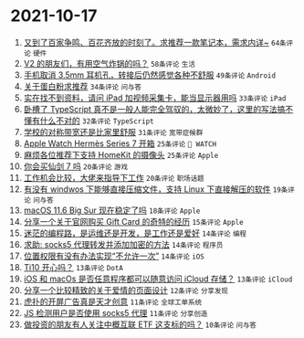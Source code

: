 # 2021-10-17

1. [又到了百家争鸣、百花齐放的时刻了。求推荐一款笔记本，需求内详~](https://www.v2ex.com/t/808313) `64条评论` `硬件`
1. [V2 的朋友们，有用空气炸锅的吗？](https://www.v2ex.com/t/808320) `58条评论` `生活`
1. [手机取消 3.5mm 耳机孔，转接后仍然感觉各种不舒服](https://www.v2ex.com/t/808343) `49条评论` `Android`
1. [关于蛋白粉求推荐](https://www.v2ex.com/t/808326) `34条评论` `问与答`
1. [实在找不到资料，请问 iPad 加视频采集卡，能当显示器用吗](https://www.v2ex.com/t/808321) `33条评论` `iPad`
1. [卧槽了 TypeScript 真不是一般人能完全驾驭的，太微妙了，这里的写法搞不懂有什么不对的](https://www.v2ex.com/t/808330) `32条评论` `TypeScript`
1. [学校的对称带宽还是比家里舒服](https://www.v2ex.com/t/808324) `31条评论` `宽带症候群`
1. [Apple Watch Hermès Series 7 开箱](https://www.v2ex.com/t/808334) `25条评论` ` WATCH`
1. [麻烦各位推荐下支持 HomeKit 的摄像头](https://www.v2ex.com/t/808388) `25条评论` `Apple`
1. [你会买仙剑 7 吗](https://www.v2ex.com/t/808305) `20条评论` `游戏`
1. [工作机会比较，大佬来指导下工作](https://www.v2ex.com/t/808381) `20条评论` `职场话题`
1. [有没有 windwos 下能够直接压缩文件，支持 Linux 下直接解压的软件](https://www.v2ex.com/t/808375) `19条评论` `问与答`
1. [macOS 11.6 Big Sur 现在稳定了吗](https://www.v2ex.com/t/808364) `18条评论` `Apple`
1. [分享一个关于官网购买 Gift Card 的奇特的经历](https://www.v2ex.com/t/808408) `15条评论` `Apple`
1. [迷茫的编程路，是运维还是开发，是工作还是爱好](https://www.v2ex.com/t/808374) `14条评论` `编程`
1. [求助: socks5 代理转发并添加加密的方法](https://www.v2ex.com/t/808341) `14条评论` `程序员`
1. [位置权限有没有办法实现“不允许一次”](https://www.v2ex.com/t/808335) `14条评论` `iOS`
1. [Ti10 开心吗？](https://www.v2ex.com/t/808415) `13条评论` `DotA`
1. [iOS 和 macOs 是否任意程序都可以随意访问 iCloud 存储？](https://www.v2ex.com/t/808336) `13条评论` `iCloud`
1. [分享一个比较精致的关于爱情的页面设计](https://www.v2ex.com/t/808303) `12条评论` `分享发现`
1. [虎扑的开屏广告真是天才创意](https://www.v2ex.com/t/808390) `11条评论` `全球工单系统`
1. [JS 检测用户是否使用 socks5 代理](https://www.v2ex.com/t/808361) `11条评论` `分享创造`
1. [做投资的朋友有人关注中概互联 ETF 这支标的吗？](https://www.v2ex.com/t/808387) `10条评论` `问与答`
